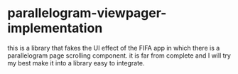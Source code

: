 parallelogram-viewpager-implementation
======================================
this is a library that fakes the UI effect of the FIFA app in which there is a parallelogram page scrolling component. it is far from complete and I will try my best make it into a library easy to integrate.
